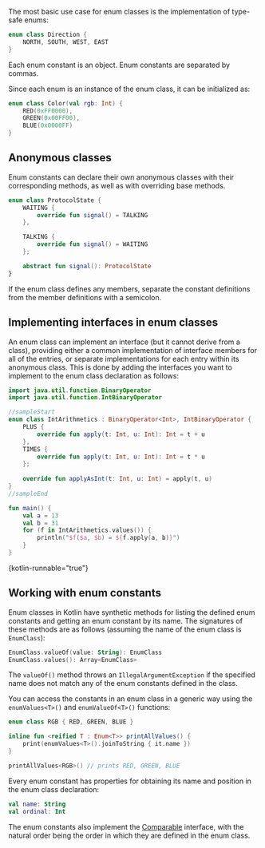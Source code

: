 [//]: # (title: Enum classes)

The most basic use case for enum classes is the implementation of type-safe enums:

```kotlin
enum class Direction {
    NORTH, SOUTH, WEST, EAST
}
```
Each enum constant is an object. Enum constants are separated by commas.

Since each enum is an instance of the enum class, it can be initialized as:

```kotlin
enum class Color(val rgb: Int) {
    RED(0xFF0000),
    GREEN(0x00FF00),
    BLUE(0x0000FF)
}
```

## Anonymous classes

Enum constants can declare their own anonymous classes with their corresponding methods, as well as with overriding base
methods.

```kotlin
enum class ProtocolState {
    WAITING {
        override fun signal() = TALKING
    },

    TALKING {
        override fun signal() = WAITING
    };

    abstract fun signal(): ProtocolState
}
```

If the enum class defines any members, separate the constant definitions from the member definitions with a semicolon.

## Implementing interfaces in enum classes

An enum class can implement an interface (but it cannot derive from a class), providing either a common implementation of
interface members for all of the entries, or separate implementations for each entry within its anonymous class.
This is done by adding the interfaces you want to implement to the enum class declaration as follows:

```kotlin
import java.util.function.BinaryOperator
import java.util.function.IntBinaryOperator

//sampleStart
enum class IntArithmetics : BinaryOperator<Int>, IntBinaryOperator {
    PLUS {
        override fun apply(t: Int, u: Int): Int = t + u
    },
    TIMES {
        override fun apply(t: Int, u: Int): Int = t * u
    };
    
    override fun applyAsInt(t: Int, u: Int) = apply(t, u)
}
//sampleEnd

fun main() {
    val a = 13
    val b = 31
    for (f in IntArithmetics.values()) {
        println("$f($a, $b) = ${f.apply(a, b)}")
    }
}
```
{kotlin-runnable="true"}

## Working with enum constants

Enum classes in Kotlin have synthetic methods for listing
the defined enum constants and getting an enum constant by its name. The signatures
of these methods are as follows (assuming the name of the enum class is `EnumClass`):

```kotlin
EnumClass.valueOf(value: String): EnumClass
EnumClass.values(): Array<EnumClass>
```

The `valueOf()` method throws an `IllegalArgumentException` if the specified name does
not match any of the enum constants defined in the class.

You can access the constants in an enum class in a generic way using
the `enumValues<T>()` and `enumValueOf<T>()` functions:

```kotlin
enum class RGB { RED, GREEN, BLUE }

inline fun <reified T : Enum<T>> printAllValues() {
    print(enumValues<T>().joinToString { it.name })
}

printAllValues<RGB>() // prints RED, GREEN, BLUE
```

Every enum constant has properties for obtaining its name and position in the enum class declaration:

```kotlin
val name: String
val ordinal: Int
```

The enum constants also implement the [Comparable](https://kotlinlang.org/api/latest/jvm/stdlib/kotlin/-comparable/index.html) interface,
with the natural order being the order in which they are defined in the enum class.

